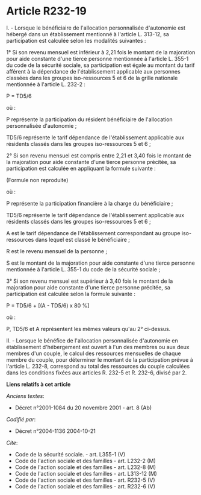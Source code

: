 # Article R232-19

I. - Lorsque le bénéficiaire de l'allocation personnalisée d'autonomie est hébergé dans un établissement mentionné à
l'article L. 313-12, sa participation est calculée selon les modalités suivantes :

1° Si son revenu mensuel est inférieur à 2,21 fois le montant de la majoration pour aide constante d'une tierce personne
mentionnée à l'article L. 355-1 du code de la sécurité sociale, sa participation est égale au montant du tarif afférent à la
dépendance de l'établissement applicable aux personnes classées dans les groupes iso-ressources 5 et 6 de la grille nationale
mentionnée à l'article L. 232-2 :

P = TD5/6

où :

P représente la participation du résident bénéficiaire de l'allocation personnalisée d'autonomie ;

TD5/6 représente le tarif dépendance de l'établissement applicable aux résidents classés dans les groupes iso-ressources 5 et
6 ;

2° Si son revenu mensuel est compris entre 2,21 et 3,40 fois le montant de la majoration pour aide constante d'une tierce
personne précitée, sa participation est calculée en appliquant la formule suivante :

(Formule non reproduite)

où :

P représente la participation financière à la charge du bénéficiaire ;

TD5/6 représente le tarif dépendance de l'établissement applicable aux résidents classés dans les groupes iso-ressources 5 et
6 ;

A est le tarif dépendance de l'établissement correspondant au groupe iso-ressources dans lequel est classé le bénéficiaire ;

R est le revenu mensuel de la personne ;

S est le montant de la majoration pour aide constante d'une tierce personne mentionnée à l'article L. 355-1 du code de la
sécurité sociale ;

3° Si son revenu mensuel est supérieur à 3,40 fois le montant de la majoration pour aide constante d'une tierce personne
précitée, sa participation est calculée selon la formule suivante :

P = TD5/6 + [(A - TD5/6) x 80 %]

où :

P, TD5/6 et A représentent les mêmes valeurs qu'au 2° ci-dessus.

II. - Lorsque le bénéfice de l'allocation personnalisée d'autonomie en établissement d'hébergement est ouvert à l'un des
membres ou aux deux membres d'un couple, le calcul des ressources mensuelles de chaque membre du couple, pour déterminer le
montant de la participation prévue à l'article L. 232-8, correspond au total des ressources du couple calculées dans les
conditions fixées aux articles R. 232-5 et R. 232-6, divisé par 2.

**Liens relatifs à cet article**

_Anciens textes_:

  - Décret n°2001-1084 du 20 novembre 2001 - art. 8 (Ab)

_Codifié par_:

  - Décret n°2004-1136 2004-10-21

_Cite_:

  - Code de la sécurité sociale. - art. L355-1 (V)
  - Code de l'action sociale et des familles - art. L232-2 (M)
  - Code de l'action sociale et des familles - art. L232-8 (M)
  - Code de l'action sociale et des familles - art. L313-12 (M)
  - Code de l'action sociale et des familles - art. R232-5 (V)
  - Code de l'action sociale et des familles - art. R232-6 (V)

